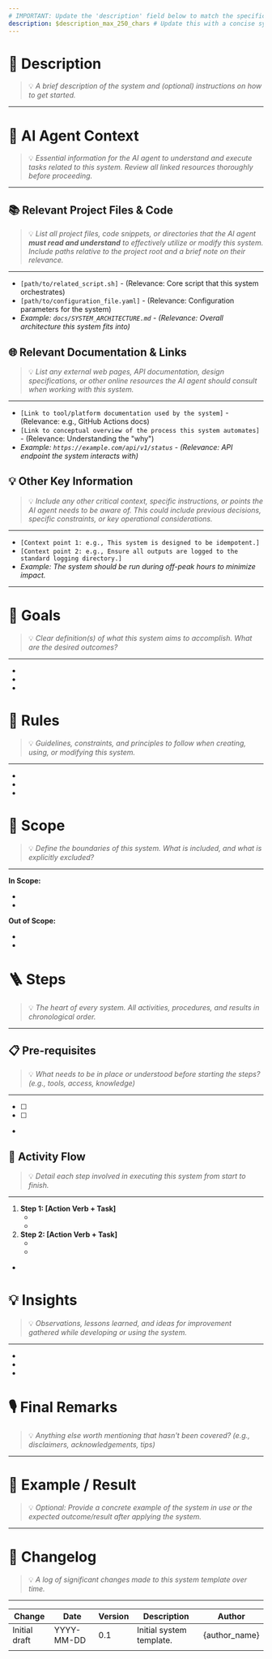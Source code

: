 ```yaml
---
# IMPORTANT: Update the 'description' field below to match the specific system context.
description: $description_max_250_chars # Update this with a concise system description
---
```


# 🔖 Description
> 💡 *A brief description of the system and (optional) instructions on how to get started.*
---

<!-- Describe the system's purpose and provide any initial guidance for users. -->

# 🤖 AI Agent Context
> 💡 *Essential information for the AI agent to understand and execute tasks related to this system. Review all linked resources thoroughly before proceeding.*
---

## 📚 Relevant Project Files & Code
> 💡 *List all project files, code snippets, or directories that the AI agent **must read and understand** to effectively utilize or modify this system. Include paths relative to the project root and a brief note on their relevance.*
---
*   `[path/to/related_script.sh]` - (Relevance: Core script that this system orchestrates)
*   `[path/to/configuration_file.yaml]` - (Relevance: Configuration parameters for the system)
*   *Example: `docs/SYSTEM_ARCHITECTURE.md` - (Relevance: Overall architecture this system fits into)*

## 🌐 Relevant Documentation & Links
> 💡 *List any external web pages, API documentation, design specifications, or other online resources the AI agent should consult when working with this system.*
---
*   `[Link to tool/platform documentation used by the system]` - (Relevance: e.g., GitHub Actions docs)
*   `[Link to conceptual overview of the process this system automates]` - (Relevance: Understanding the "why")
*   *Example: `https://example.com/api/v1/status` - (Relevance: API endpoint the system interacts with)*

## 💡 Other Key Information
> 💡 *Include any other critical context, specific instructions, or points the AI agent needs to be aware of. This could include previous decisions, specific constraints, or key operational considerations.*
---
*   `[Context point 1: e.g., This system is designed to be idempotent.]`
*   `[Context point 2: e.g., Ensure all outputs are logged to the standard logging directory.]`
*   *Example: The system should be run during off-peak hours to minimize impact.*
---

# 🎯 Goals
> 💡 *Clear definition(s) of what this system aims to accomplish. What are the desired outcomes?*
---

- <!-- Goal 1: e.g., To streamline the process of X. -->
- <!-- Goal 2: e.g., To ensure consistency in Y. -->
- <!-- Add more goals as needed -->

# 📏 Rules
> 💡 *Guidelines, constraints, and principles to follow when creating, using, or modifying this system.*
---

- <!-- Rule 1: e.g., Treat each new system iteration as an MVP. -->
- <!-- Rule 2: e.g., Improve only one aspect at a time. -->
- <!-- Add more rules as needed -->

# 🔭 Scope
> 💡 *Define the boundaries of this system. What is included, and what is explicitly excluded?*
---

**In Scope:**
- <!-- e.g., Creating and maintaining system documentation. -->
- <!-- Add more in-scope items -->

**Out of Scope:**
- <!-- e.g., Hosting or deployment of the system itself. -->
- <!-- Add more out-of-scope items -->

# 🪜 Steps
> 💡 *The heart of every system. All activities, procedures, and results in chronological order.*
---

## 📋 Pre-requisites
> 💡 *What needs to be in place or understood before starting the steps? (e.g., tools, access, knowledge)*
---

- [ ] <!-- Prerequisite 1: e.g., Access to the XYZ tool. -->
- [ ] <!-- Prerequisite 2: e.g., Understanding of ABC concept. -->
- <!-- Add more pre-requisites as needed -->

## 👣 Activity Flow
> 💡 *Detail each step involved in executing this system from start to finish.*
---

1.  **Step 1: [Action Verb + Task]**
    - <!-- Description or sub-steps for Step 1 -->
    - <!-- Expected result of Step 1 -->
2.  **Step 2: [Action Verb + Task]**
    - <!-- Description or sub-steps for Step 2 -->
    - <!-- Expected result of Step 2 -->
- <!-- Add more steps as needed, following the same format -->

# 💡 Insights
> 💡 *Observations, lessons learned, and ideas for improvement gathered while developing or using the system.*
---

- <!-- Insight 1: e.g., Noticed that Step X is often a bottleneck. -->
- <!-- Insight 2: e.g., Users frequently ask about Y, consider adding it to the description. -->
- <!-- Add more insights as they arise -->

# 🎙️ Final Remarks
> 💡 *Anything else worth mentioning that hasn't been covered? (e.g., disclaimers, acknowledgements, tips)*
---

<!-- Add any concluding thoughts, important notes, or disclaimers here. -->

# 🐒 Example / Result
> 💡 *Optional: Provide a concrete example of the system in use or the expected outcome/result after applying the system.*
---

<!--
You can include:
- A brief scenario demonstrating the system's application.
- A snippet of a completed artifact produced by the system.
- A link to a real-world example.
-->

<!-- Example content goes here -->

# 📜 Changelog
> 💡 *A log of significant changes made to this system template over time.*
---

| Change        | Date       | Version | Description              | Author         |
| ------------- | ---------- | ------- | ------------------------ | -------------- |
| Initial draft | YYYY-MM-DD | 0.1     | Initial system template. | {author_name}  |
| <!-- Add new changes here --> | <!-- YYYY-MM-DD --> | <!-- X.Y.Z --> | <!-- Brief description of change --> | <!-- Your Name/Handle --> |